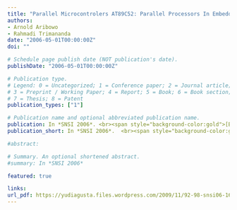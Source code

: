 ```yaml
---
title: "Parallel Microcontrolers AT89C52: Parallel Processors In Embedded System Application Of Robotics"
authors:
- Arnold Aribowo
- Rahmadi Trimananda
date: "2006-05-01T00:00:00Z"
doi: ""

# Schedule page publish date (NOT publication's date).
publishDate: "2006-05-01T00:00:00Z"

# Publication type.
# Legend: 0 = Uncategorized; 1 = Conference paper; 2 = Journal article;
# 3 = Preprint / Working Paper; 4 = Report; 5 = Book; 6 = Book section;
# 7 = Thesis; 8 = Patent
publication_types: ["1"]

# Publication name and optional abbreviated publication name.
publication: In *SNSI 2006*. <br><span style="background-color:gold">[Best Paper Award]</span>
publication_short: In *SNSI 2006*.  <br><span style="background-color:gold">[Best Paper Award]</span>

#abstract: 

# Summary. An optional shortened abstract.
#summary: In *SNSI 2006*

featured: true

links:
url_pdf: https://yudiagusta.files.wordpress.com/2009/11/92-98-snsi06-16-parallel-microcontrolers-at89c52-parallel-processors-in-embedded-system-application-of-robotics.pdf
---
```


